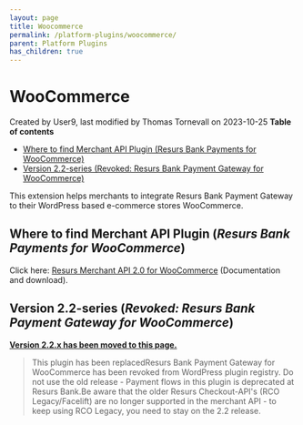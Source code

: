 ```yaml
---
layout: page
title: Woocommerce
permalink: /platform-plugins/woocommerce/
parent: Platform Plugins
has_children: true
---
```




# WooCommerce 
Created by User9, last modified by Thomas Tornevall on 2023-10-25
**Table of contents**
- [Where to find Merchant API Plugin (Resurs Bank Payments for
  WooCommerce)](#woocommerce-wheretofindmerchantapiplugin(resursbankpaymentsforwoocommerce))
- [Version 2.2-series (Revoked: Resurs Bank Payment Gateway for
  WooCommerce)](#woocommerce-version2.2-series(revoked:resursbankpaymentgatewayforwoocommerce))

This extension helps merchants to integrate Resurs Bank Payment Gateway
to their WordPress based e-commerce stores WooCommerce.

## Where to find Merchant API Plugin (*Resurs Bank Payments for WooCommerce*)
Click here: [Resurs Merchant API 2.0 for
WooCommerce](resurs-merchant-api-2.0-for-woocommerce) (Documentation and
download).

## Version 2.2-series (*Revoked: Resurs Bank Payment Gateway for WooCommerce*)
**[Version 2.2.x has been moved to this page.](91030050)**

> This plugin has been replacedResurs Bank Payment Gateway for
> WooCommerce has been revoked from WordPress plugin registry. Do not
> use the old release - Payment flows in this plugin is deprecated at
> Resurs Bank.Be aware that the older Resurs Checkout-API's (RCO
> Legacy/Facelift) are no longer supported in the merchant API - to keep
> using RCO Legacy, you need to stay on the 2.2 release.

